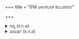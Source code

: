 +++
title = "014 ಆಳುಗೆಲಸಕೆ ಕೆಲಬರರಸನ"

+++

<details><summary>ಗದ್ಯ (ಕ.ಗ.ಪ) </summary>

14. ಕೆಲವರು ಆಳು ಕೆಲಸಕ್ಕೆ ಬಂದಿದ್ದಾರೆ. ಅರಸನ ಸ್ನೇಹ ಬಾಂಧವ್ಯ ನಿಮಿತ್ತ ಕೆಲವರು ಬಂದಿದ್ದಾರೆ. ಕೆಲವರು ಹೆಣ್ಣು ಮಕ್ಕಳನ್ನು ಕೊಟ್ಟು ಅಥವಾ ತೆಗೆದುಕೊಂಡು ಬಂಧುತ್ವ ಬೆಳೆಸಿದವರು ಬಂದಿದ್ದಾರೆ. ಕೆಲವರು ತಮ್ಮ ತೋಳ್ಬಲ ಬೆಳಸಿಕೊಂಡು ಸುಮ್ಮನಿರಲು ಬೇಸರವಾಗಿ ಯುದ್ಧ ಮಾಡಲು ಬಂದಿದ್ದಾರೆ. ಅಲ್ಲದೆ ನಮ್ಮ ಮೇಲಿನ ದ್ವೇಷದ ಕಾರಣದಿಂದ  ಅವರ ಕಡೆ ಸೇರಿ ಯುದ್ಧ ಮಾಡಲು ಬಂದಿದ್ದಾರೆ. ಒಟ್ಟಿನಲ್ಲಿ ಇಲ್ಲಿ ಬಂದಿರುವ ಇವರೆಲ್ಲ ಬಿಲ್ಗಾರರ ಸೇನೆಯ ರಾಜರ ಪಡೆಗಳು.
</details>

<details><summary>ಪದಾರ್ಥ (ಕ.ಗ.ಪ) </summary>

ಖೇಳಮೇಳ-ಸ್ನೇಹ ಬಾಂಧವ್ಯ, ಬಂಧುಕೃತ್ಯ-ಬಾಂಧವ್ಯ ಬೆಳಸುವ ಕಾರ್ಯ, ಬಲುಹೊರೆ-ಬಲುಭಾರವಾಗಿ, ಅಲಸಿ-ಆಯಾಸಗೊಂಡು ಹೊರಡು, ಕಾರ್ಮುಕ-ಬಿಲ್ಲು,
</details>

